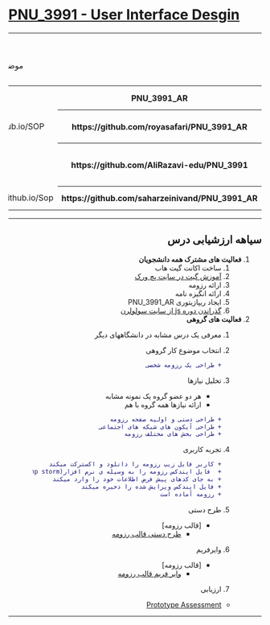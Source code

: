 # [PNU_3991 - User Interface Desgin](https://github.com/AliRazavi-edu/PNU_3991/blob/master/_BSc/UserInterfaceDesgin/README.md#TOC)
<div dir="rtl">
    
<table style="width:100%">

<tr>
<td colspan="6" align="center">اعضای گروه</td>
</tr>

  
<tr>
<td colspan="6"  align="center">نام درس: طراحی واسط کاربر</td>
</tr>

<tr>
<td colspan="6"  align="center"> موضوع پروژه: طراحی یک رزومه شخصی </td>
</tr>

<tr>
<td colspan="6"   align="center">سرگروه تیم: رویا صفری مقدم</td>
</tr>

<tr>
 <th  align="center">PNU_3991_AR</th>
 <th  align="center">SOP</th>
 <th  align="center">رزومه</th>
 <th  align="center">نام/نام خانوادگی</th>
 <th  align="center">شماره دانشجویی</th>
 <th  align="center">ردیف</th>
 </tr>
 
 <tr>
 <th  align="center">https://github.com/royasafari/PNU_3991_AR</th>
 <td  align="center">https://royasafari.github.io/SOP/</td>
 <td  align="center">https://royasafari.github.io/</td>
 <td  align="center">رویا صفری مقدم</td>
 <td  align="center">970087418</td>
 <td align="center">1</td>
 </tr>
 
 <tr>
 <th  align="center">https://github.com/AliRazavi-edu/PNU_3991</th>
 <td  align="center">  </td>
<td  align="center">  </td>
<td  align="center">دکتر سید علی ابراهیمی رضوی</td>
<td  align="center">   </td>
<td align="center">2</td>
 </tr>
 
 <tr>
 <th  align="center">https://github.com/saharzeinivand/PNU_3991_AR</th>
 <td  align="center">https://saharzeinivand.github.io/Sop/</td>
 <td  align="center">https://github.com/saharzeinivand/</td>
 <td  align="center">سحر زینی وند</td>
 <td  align="center">980173622</td>
 <td align="center">3</td>
 </tr>
 
</table>

-------------
##  سیاهه ارزشیابی درس

1. **فعالیت های مشترک همه دانشجویان**
    1. ساخت اکانت گیت هاب
    2. [آموزش گیت در سایت پچ ورک](http://jlord.us/patchwork/)
    3. ارائه رزومه
    4. ارائه انگیزه نامه
    5. ایجاد ریپازیتوری PNU_3991_AR
    6. [گذراندن دوره js از سایت سولولرن](http://Sololearn.com)
2. **فعالیت های گروهی**
    1. معرفی یک درس مشابه در دانشگاههای دیگر
       
   2. انتخاب موضوع کار گروهی
        ```diff
        + طراحی یک رزومه شخصی
    3. تحلیل نیازها
        - هر دو عضو گروه یک نمونه مشابه
        - ارائه نیازها همه گروه با هم
        ```diff
        + طراحی دستی و اولیه صفحه رزومه 
        + طراحی آیکون های شبکه های اجتماعی
        + طراحی بخش های مختلف رزومه
    4. تجربه کاربری
        ```diff
        + کاربر فایل زیپ رزومه را دانلود و اکسترکت میکند
        +  فایل ایندکس رزومه را به وسیله ی نرم افزار(php storm) باز میکند
        + به جای کدهای پیش فرض اطلاعات خود را وارد میکند
        + فایل ایندکس ویرایش شده را ذخیره میکند
        + رزومه آماده است
    5. طرح دستی
        - [قالب رزومه]
            - [طرح دستی قالب رزومه](https://raw.githubusercontent.com/royasafari/PNU_3991_AR/main/UserInterfaceDesign/image/image1.jpeg)
    6. وایرفریم
         - [قالب رزومه]
            - [وایر فریم قالب رزومه](https://github.com/royasafari/PNU_3991_AR/blob/main/UserInterfaceDesign/image/image2.pdf)      
   7. ارزیابی
   - [Prototype Assessment](https://github.com/royasafari/PNU_3991_AR/blob/main/UserInterfaceDesign/Prototype%20Assessment.pdf)
------------------------
</div>
